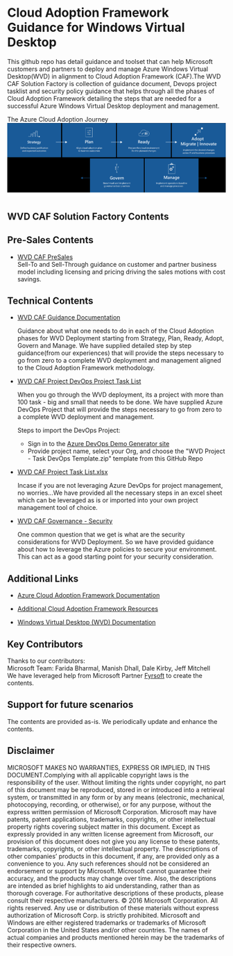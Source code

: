# Cloud Adoption Framework Guidance for Windows Virtual Desktop # 
This github repo has detail guidance and toolset that can help Microsoft customers and partners to deploy and manage Azure Windows Virtual Desktop(WVD) in alignment to Cloud Adoption Framework (CAF).The WVD CAF Solution Factory is collection of guidance document, Devops project tasklist and security policy guidance that helps through all the phases of Cloud Adoption Framework detailing the steps that are needed for a successful Azure Windows Virtual Desktop deployment and management.  

The Azure Cloud Adoption Journey
 ![CAF](https://github.com/faridabharmal/WVD_CAF_SolutionFactory/blob/master/Images/CAF.png)

## WVD CAF Solution Factory Contents

## Pre-Sales Contents    
 * [WVD CAF PreSales](https://github.com/faridabharmal/WVD_CAF_SolutionFactory/blob/master/WVD%20CAF%20Guidance.docx)   
 Sell-To and Sell-Through guidance on customer and partner business model including licensing and pricing driving the sales motions with cost savings.


## Technical Contents
*  [WVD CAF Guidance Documentation](https://github.com/faridabharmal/WVD_CAF_SolutionFactory/blob/master/WVD%20CAF%20Guidance.docx)

   Guidance about what one needs to do in each of the Cloud Adoption phases for WVD Deployment starting from Strategy, Plan, Ready, Adopt, Govern and Manage. We have supplied detailed step by step guidance(from our experiences) that will provide the steps necessary to go from zero to a complete WVD deployment and management aligned to the Cloud Adoption Framework methodology.  

*  [WVD CAF Project DevOps Project Task List](https://github.com/faridabharmal/WVD_CAF_SolutionFactory/tree/master/WVD%20CAF%20DevOps%20Project%20TaskList)

    When you go through the WVD deployment, its a project with more than 100 task - big and small that needs to be done. We have supplied Azure DevOps Project that will provide the steps necessary to go from zero to a complete WVD deployment and management. 

    Steps to import the DevOps Project:  
    * Sign in to the [Azure DevOps Demo Generator site](https://azuredevopsdemogenerator.azurewebsites.net/)  
    * Provide project name, select your Org, and choose the "WVD Project - Task DevOps Template.zip" template from this GitHub Repo 

*  [WVD CAF Project Task List.xlsx](https://github.com/faridabharmal/WVD_CAF_SolutionFactory/blob/master/WVD%20CAF%20Project%20Task%20List.xlsx)

   Incase if you are not leveraging Azure DevOps for project management, no worries...We have provided all the necessary steps in an excel sheet which can be leveraged as is or imported into your own project management tool of choice.  

 
*  [WVD CAF Governance - Security](https://github.com/faridabharmal/WVD_CAF_SolutionFactory/tree/master/WVD%20CAF%20Governance%20-%20Security)

   One common question that we get is what are the security considerations for WVD Deployment. So we have provided guidance about how to leverage the Azure policies to secure your environment. This can act as a good starting point for your security consideration. 

## Additional Links

 * [Azure Cloud Adoption Framework Documentation](https://azure.microsoft.com/en-us/cloud-adoption-framework)

 * [Additional Cloud Adoption Framework Resources](https://www.microsoft.com/azure/partners/b/enable/cloud-adoption-framework)

* [Windows Virtual Desktop (WVD) Documentation](https://docs.microsoft.com/en-us/azure/virtual-desktop/overview) 


## Key Contributors
Thanks to our contributors:  
Microsoft Team: Farida Bharmal, Manish Dhall, Dale Kirby, Jeff Mitchell   
We have leveraged help from Microsoft Partner [Fyrsoft](https://www.fyrsoft.com/) to create the contents.

## Support for future scenarios
The contents are provided as-is. We periodically update and enhance the contents. 


## Disclaimer  
MICROSOFT MAKES NO WARRANTIES, EXPRESS OR IMPLIED, IN THIS DOCUMENT.Complying with all applicable copyright laws is the responsibility of the user. Without limiting the rights under copyright, no part of this document may be reproduced, stored in or introduced into a retrieval system, or transmitted in any form or by any means (electronic, mechanical, photocopying, recording, or otherwise), or for any purpose, without the express written permission of Microsoft Corporation. Microsoft may have patents, patent applications, trademarks, copyrights, or other intellectual property rights covering subject matter in this document. Except as expressly provided in any written license agreement from Microsoft, our provision of this document does not give you any license to these patents, trademarks, copyrights, or other intellectual property. The descriptions of other companies’ products in this document, if any, are provided only as a convenience to you. Any such references should not be considered an endorsement or support by Microsoft. Microsoft cannot guarantee their accuracy, and the products may change over time. Also, the descriptions are intended as brief highlights to aid understanding, rather than as thorough coverage. For authoritative descriptions of these products, please consult their respective manufacturers. © 2016 Microsoft Corporation. All rights reserved. Any use or distribution of these materials without express authorization of Microsoft Corp. is strictly prohibited. Microsoft and Windows are either registered trademarks or trademarks of Microsoft Corporation in the United States and/or other countries. The names of actual companies and products mentioned herein may be the trademarks of their respective owners.

